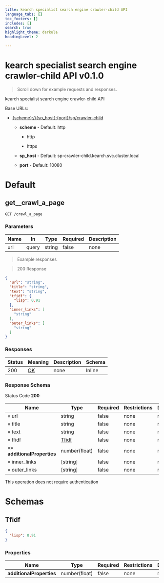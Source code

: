 ```yaml
---
title: kearch specialist search engine crawler-child API
language_tabs: []
toc_footers: []
includes: []
search: true
highlight_theme: darkula
headingLevel: 2

---
```


<h1 id="kearch-specialist-search-engine-crawler-child-api">kearch specialist search engine crawler-child API v0.1.0</h1>

> Scroll down for example requests and responses.

kearch specialist search engine crawler-child API

Base URLs:

* <a href="{scheme}://{sp_host}:{port}/sp/crawler-child">{scheme}://{sp_host}:{port}/sp/crawler-child</a>

    * **scheme** -  Default: http

        * http

        * https

    * **sp_host** -  Default: sp-crawler-child.kearch.svc.cluster.local

    * **port** -  Default: 10080

<h1 id="kearch-specialist-search-engine-crawler-child-api-default">Default</h1>

## get__crawl_a_page

`GET /crawl_a_page`

<h3 id="get__crawl_a_page-parameters">Parameters</h3>

|Name|In|Type|Required|Description|
|---|---|---|---|---|
|url|query|string|false|none|

> Example responses

> 200 Response

```json
{
  "url": "string",
  "title": "string",
  "text": "string",
  "tfidf": {
    "lisp": 0.91
  },
  "inner_links": [
    "string"
  ],
  "outer_links": [
    "string"
  ]
}
```

<h3 id="get__crawl_a_page-responses">Responses</h3>

|Status|Meaning|Description|Schema|
|---|---|---|---|
|200|[OK](https://tools.ietf.org/html/rfc7231#section-6.3.1)|none|Inline|

<h3 id="get__crawl_a_page-responseschema">Response Schema</h3>

Status Code **200**

|Name|Type|Required|Restrictions|Description|
|---|---|---|---|---|
|» url|string|false|none|none|
|» title|string|false|none|none|
|» text|string|false|none|none|
|» tfidf|[Tfidf](#schematfidf)|false|none|none|
|»» **additionalProperties**|number(float)|false|none|none|
|» inner_links|[string]|false|none|none|
|» outer_links|[string]|false|none|none|

<aside class="success">
This operation does not require authentication
</aside>

# Schemas

<h2 id="tocStfidf">Tfidf</h2>

<a id="schematfidf"></a>

```json
{
  "lisp": 0.91
}

```

### Properties

|Name|Type|Required|Restrictions|Description|
|---|---|---|---|---|
|**additionalProperties**|number(float)|false|none|none|

